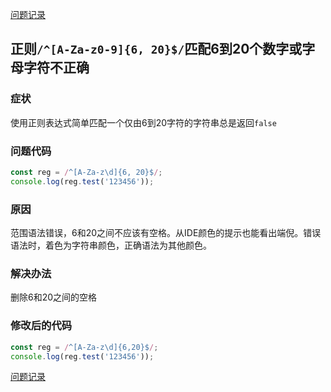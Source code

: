 [问题记录](../README.md)


## 正则```/^[A-Za-z0-9]{6, 20}$/```匹配6到20个数字或字母字符不正确

### 症状

使用正则表达式简单匹配一个仅由6到20字符的字符串总是返回```false```

### 问题代码

```js
const reg = /^[A-Za-z\d]{6, 20}$/;
console.log(reg.test('123456'));
```

### 原因

范围语法错误，6和20之间不应该有空格。从IDE颜色的提示也能看出端倪。错误语法时，着色为字符串颜色，正确语法为其他颜色。

### 解决办法

删除6和20之间的空格

### 修改后的代码

```js
const reg = /^[A-Za-z\d]{6,20}$/;
console.log(reg.test('123456'));
```


[问题记录](../README.md)